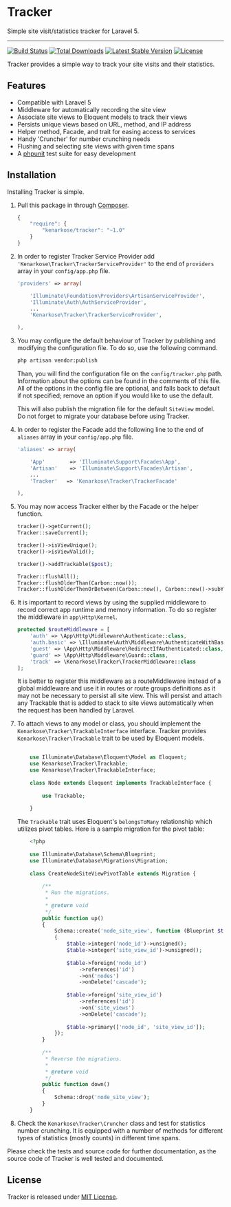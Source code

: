# Tracker
Simple site visit/statistics tracker for Laravel 5.

---
[![Build Status](https://travis-ci.org/kenarkose/Tracker.svg?branch=master)](https://travis-ci.org/kenarkose/Tracker)
[![Total Downloads](https://poser.pugx.org/kenarkose/Tracker/downloads)](https://packagist.org/packages/kenarkose/Tracker)
[![Latest Stable Version](https://poser.pugx.org/kenarkose/Tracker/version)](https://packagist.org/packages/kenarkose/Tracker)
[![License](https://poser.pugx.org/kenarkose/Tracker/license)](https://packagist.org/packages/kenarkose/Tracker)

Tracker provides a simple way to track your site visits and their statistics.

## Features
- Compatible with Laravel 5
- Middleware for automatically recording the site view
- Associate site views to Eloquent models to track their views
- Persists unique views based on URL, method, and IP address
- Helper method, Facade, and trait for easing access to services
- Handy 'Cruncher' for number crunching needs
- Flushing and selecting site views with given time spans
- A [phpunit](http://www.phpunit.de) test suite for easy development

## Installation
Installing Tracker is simple.

1. Pull this package in through [Composer](https://getcomposer.org).

    ```js
    {
        "require": {
            "kenarkose/tracker": "~1.0"
        }
    }
    ```

2. In order to register Tracker Service Provider add `'Kenarkose\Tracker\TrackerServiceProvider'` to the end of `providers` array in your `config/app.php` file.
    ```php
    'providers' => array(
    
        'Illuminate\Foundation\Providers\ArtisanServiceProvider',
        'Illuminate\Auth\AuthServiceProvider',
        ...
        'Kenarkose\Tracker\TrackerServiceProvider',
    
    ),
    ```

3. You may configure the default behaviour of Tracker by publishing and modifying the configuration file. To do so, use the following command.
    ```bash
    php artisan vendor:publish
    ```
    Than, you will find the configuration file on the `config/tracker.php` path. Information about the options can be found in the comments of this file. All of the options in the config file are optional, and falls back to default if not specified; remove an option if you would like to use the default.
    
    This will also publish the migration file for the default `SiteView` model. Do not forget to migrate your database before using Tracker.

4. In order to register the Facade add the following line to the end of `aliases` array in your `config/app.php` file.
   ```php
   'aliases' => array(
   
       'App'        => 'Illuminate\Support\Facades\App',
       'Artisan'    => 'Illuminate\Support\Facades\Artisan',
       ...
       'Tracker'   => 'Kenarkose\Tracker\TrackerFacade'
   
   ),
   ```

5. You may now access Tracker either by the Facade or the helper function.
    ```php
    tracker()->getCurrent();
    Tracker::saveCurrent();
    
    tracker()->isViewUnique();
    tracker()->isViewValid();
    
    tracker()->addTrackable($post);
    
    Tracker::flushAll();
    Tracker::flushOlderThan(Carbon::now());
    Tracker::flushOlderThenOrBetween(Carbon::now(), Carbon::now()->subYear());
    ```

6. It is important to record views by using the supplied middleware to record correct app runtime and memory information. To do so register the middleware in `app\Http\Kernel`.
    ```php
    protected $routeMiddleware = [
        'auth' => \App\Http\Middleware\Authenticate::class,
        'auth.basic' => \Illuminate\Auth\Middleware\AuthenticateWithBasicAuth::class,
        'guest' => \App\Http\Middleware\RedirectIfAuthenticated::class,
        'guard' => \App\Http\Middleware\Guard::class,
        'track' => \Kenarkose\Tracker\TrackerMiddleware::class
    ];
    ```
    It is better to register this middleware as a routeMiddleware instead of a global middleware and use it in routes or route groups definitions as it may not be necessary to persist all site view. This will persist and attach any Trackable that is added to stack to site views automatically when the request has been handled by Laravel.
    
7. To attach views to any model or class, you should implement the `Kenarkose\Tracker\TrackableInterface` interface. Tracker provides `Kenarkose\Tracker\Trackable` trait to be used by Eloquent models.
    ```php
        
        use Illuminate\Database\Eloquent\Model as Eloquent;
        use Kenarkose\Tracker\Trackable;
        use Kenarkose\Tracker\TrackableInterface;
        
        class Node extends Eloquent implements TrackableInterface {
            
            use Trackable;
            
        }
    ```
    
    The `Trackable` trait uses Eloquent's `belongsToMany` relationship which utilizes pivot tables. Here is a sample migration for the pivot table:
    ```php
        <?php
        
        use Illuminate\Database\Schema\Blueprint;
        use Illuminate\Database\Migrations\Migration;
        
        class CreateNodeSiteViewPivotTable extends Migration {
        
            /**
             * Run the migrations.
             *
             * @return void
             */
            public function up()
            {
                Schema::create('node_site_view', function (Blueprint $table)
                {
                    $table->integer('node_id')->unsigned();
                    $table->integer('site_view_id')->unsigned();
        
                    $table->foreign('node_id')
                        ->references('id')
                        ->on('nodes')
                        ->onDelete('cascade');
        
                    $table->foreign('site_view_id')
                        ->references('id')
                        ->on('site_views')
                        ->onDelete('cascade');
        
                    $table->primary(['node_id', 'site_view_id']);
                });
            }
        
            /**
             * Reverse the migrations.
             *
             * @return void
             */
            public function down()
            {
                Schema::drop('node_site_view');
            }
        }

    ```
    
8. Check the `Kenarkose\Tracker\Cruncher` class and test for statistics number crunching. It is equipped with a number of methods for different types of statistics (mostly counts) in different time spans.

Please check the tests and source code for further documentation, as the source code of Tracker is well tested and documented.

## License
Tracker is released under [MIT License](https://github.com/kenarkose/Tracker/blob/master/LICENSE).
